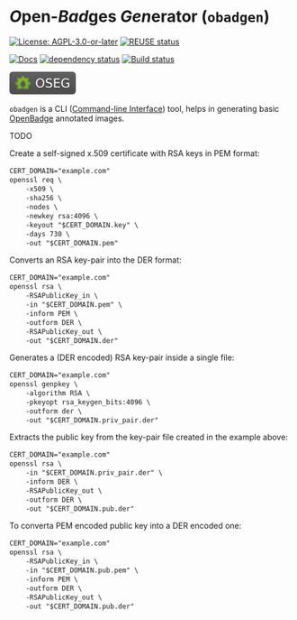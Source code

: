 <!--
SPDX-FileCopyrightText: 2021-2023 Robin Vobruba <hoijui.quaero@gmail.com>

SPDX-License-Identifier: CC0-1.0
-->

# *O*pen-*Bad*ges *Gen*erator (`obadgen`)

[![License: AGPL-3.0-or-later](
    https://img.shields.io/badge/License-AGPL%203.0+-blue.svg)](
    https://www.gnu.org/licenses/agpl-3.0.html)
[![REUSE status](
    https://api.reuse.software/badge/github.com/hoijui/obadgen)](
    https://api.reuse.software/info/github.com/hoijui/obadgen)
<!--
[![crates.io](
    https://img.shields.io/crates/v/obadgen.svg)](
    https://crates.io/crates/obadgen)
-->
[![Docs](
    https://docs.rs/obadgen/badge.svg)](
    https://docs.rs/obadgen)
[![dependency status](
    https://deps.rs/repo/github/hoijui/obadgen/status.svg)](
    https://deps.rs/repo/github/hoijui/obadgen)
[![Build status](
    https://github.com/hoijui/obadgen/workflows/build/badge.svg)](
    https://github.com/hoijui/obadgen/actions)

[![In cooperation with Open Source Ecology Germany](
    https://raw.githubusercontent.com/osegermany/tiny-files/master/res/media/img/badge-oseg.svg)](
    https://opensourceecology.de)

`obadgen` is a CLI ([Command-line Interface](
https://en.wikipedia.org/wiki/Command-line_interface)) tool,
helps in generating basic [OpenBadge](https://openbadges.org/) annotated images.

TODO

Create a self-signed x.509 certificate with RSA keys in PEM format:

```shell
CERT_DOMAIN="example.com"
openssl req \
    -x509 \
    -sha256 \
    -nodes \
    -newkey rsa:4096 \
    -keyout "$CERT_DOMAIN.key" \
    -days 730 \
    -out "$CERT_DOMAIN.pem"
```

Converts an RSA key-pair into the DER format:

```shell
CERT_DOMAIN="example.com"
openssl rsa \
    -RSAPublicKey_in \
    -in "$CERT_DOMAIN.pem" \
    -inform PEM \
    -outform DER \
    -RSAPublicKey_out \
    -out "$CERT_DOMAIN.der"
```

Generates a (DER encoded) RSA key-pair inside a single file:

```shell
CERT_DOMAIN="example.com"
openssl genpkey \
    -algorithm RSA \
    -pkeyopt rsa_keygen_bits:4096 \
    -outform der \
    -out "$CERT_DOMAIN.priv_pair.der"
```

Extracts the public key from the key-pair file
created in the example above:

```shell
CERT_DOMAIN="example.com"
openssl rsa \
    -in "$CERT_DOMAIN.priv_pair.der" \
    -inform DER \
    -RSAPublicKey_out \
    -outform DER \
    -out "$CERT_DOMAIN.pub.der"
```

To converta PEM encoded public key into a DER encoded one:

```shell
CERT_DOMAIN="example.com"
openssl rsa \
    -RSAPublicKey_in \
    -in "$CERT_DOMAIN.pub.pem" \
    -inform PEM \
    -outform DER \
    -RSAPublicKey_out \
    -out "$CERT_DOMAIN.pub.der"
```

